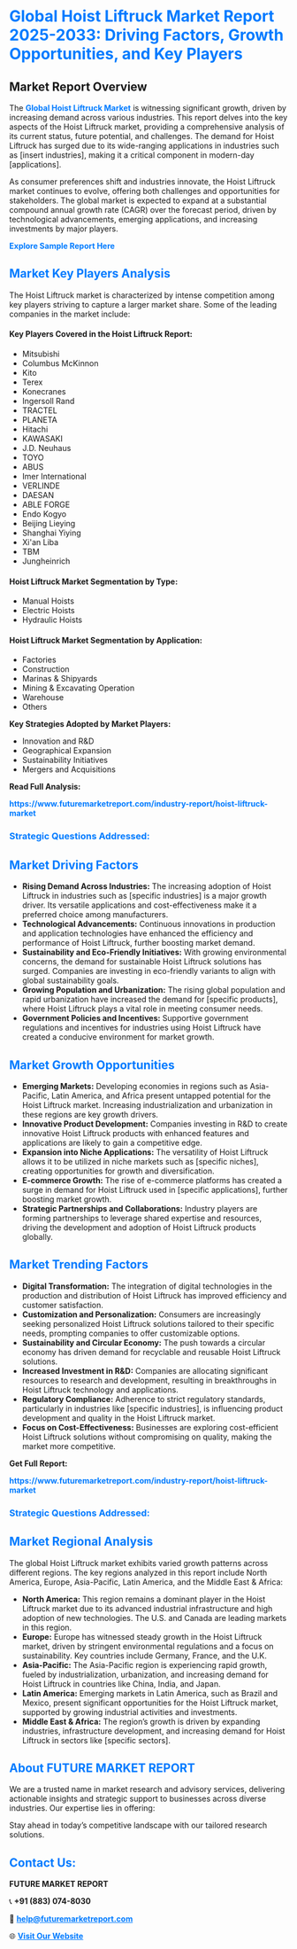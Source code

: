 <h1 style="color: #007BFF;">Global Hoist Liftruck Market Report 2025-2033: Driving Factors, Growth Opportunities, and Key Players</h1>

<section id="overview">
<h2>Market Report Overview</h2>
<p>The <a href="https://www.futuremarketreport.com/industry-report/hoist-liftruck-market" style="color: #007BFF; text-decoration: none;"><strong>Global Hoist Liftruck Market</strong></a> is witnessing significant growth, driven by increasing demand across various industries. This report delves into the key aspects of the Hoist Liftruck market, providing a comprehensive analysis of its current status, future potential, and challenges. The demand for Hoist Liftruck has surged due to its wide-ranging applications in industries such as [insert industries], making it a critical component in modern-day [applications].</p>
<p>As consumer preferences shift and industries innovate, the Hoist Liftruck market continues to evolve, offering both challenges and opportunities for stakeholders. The global market is expected to expand at a substantial compound annual growth rate (CAGR) over the forecast period, driven by technological advancements, emerging applications, and increasing investments by major players.</p>
</section>

<section id="overview">
<p><a href="https://www.futuremarketreport.com/request-sample/reportId=91180" style="color: #007BFF; text-decoration: none;"><strong>Explore Sample Report Here</strong></a></p>
</section>

<section id="key-players">
<h2 style="color: #007BFF;">Market Key Players Analysis</h2>
<p>The Hoist Liftruck market is characterized by intense competition among key players striving to capture a larger market share. Some of the leading companies in the market include:</p>
<h4>Key Players Covered in the Hoist Liftruck Report:</h4>
<ul><li>Mitsubishi</li><li>Columbus McKinnon</li><li>Kito</li><li>Terex</li><li>Konecranes</li><li>Ingersoll Rand</li><li>TRACTEL</li><li>PLANETA</li><li>Hitachi</li><li>KAWASAKI</li><li>J.D. Neuhaus</li><li>TOYO</li><li>ABUS</li><li>Imer International</li><li>VERLINDE</li><li>DAESAN</li><li>ABLE FORGE</li><li>Endo Kogyo</li><li>Beijing Lieying</li><li>Shanghai Yiying</li><li>Xi&#039;an Liba</li><li>TBM</li><li>Jungheinrich</li></ul>
<h4>Hoist Liftruck Market Segmentation by Type:</h4>
<ul><li>Manual Hoists</li><li>Electric Hoists</li><li>Hydraulic Hoists</li></ul>

<h4>Hoist Liftruck Market Segmentation by Application:</h4>
<ul><li>Factories</li><li>Construction</li><li>Marinas &amp; Shipyards</li><li>Mining &amp; Excavating Operation</li><li>Warehouse</li><li>Others</li></ul>
<p><strong>Key Strategies Adopted by Market Players:</strong></p>
<ul>
<li>Innovation and R&D</li>
<li>Geographical Expansion</li>
<li>Sustainability Initiatives</li>
<li>Mergers and Acquisitions</li>
</ul>
</section>

<section>
<p><strong>Read Full Analysis: </strong></p><a href="https://www.futuremarketreport.com/industry-report/hoist-liftruck-market" style="color: #007BFF; text-decoration: none;"><strong>https://www.futuremarketreport.com/industry-report/hoist-liftruck-market</strong></a>
<h3 style="color: #007BFF;">Strategic Questions Addressed:</h3>
</section>

<section id="driving-factors">
<h2 style="color: #007BFF;">Market Driving Factors</h2>
<ul>
<li><strong>Rising Demand Across Industries:</strong> The increasing adoption of Hoist Liftruck in industries such as [specific industries] is a major growth driver. Its versatile applications and cost-effectiveness make it a preferred choice among manufacturers.</li>
<li><strong>Technological Advancements:</strong> Continuous innovations in production and application technologies have enhanced the efficiency and performance of Hoist Liftruck, further boosting market demand.</li>
<li><strong>Sustainability and Eco-Friendly Initiatives:</strong> With growing environmental concerns, the demand for sustainable Hoist Liftruck solutions has surged. Companies are investing in eco-friendly variants to align with global sustainability goals.</li>
<li><strong>Growing Population and Urbanization:</strong> The rising global population and rapid urbanization have increased the demand for [specific products], where Hoist Liftruck plays a vital role in meeting consumer needs.</li>
<li><strong>Government Policies and Incentives:</strong> Supportive government regulations and incentives for industries using Hoist Liftruck have created a conducive environment for market growth.</li>
</ul>
</section>

<section id="growth-opportunities">
<h2 style="color: #007BFF;">Market Growth Opportunities</h2>
<ul>
<li><strong>Emerging Markets:</strong> Developing economies in regions such as Asia-Pacific, Latin America, and Africa present untapped potential for the Hoist Liftruck market. Increasing industrialization and urbanization in these regions are key growth drivers.</li>
<li><strong>Innovative Product Development:</strong> Companies investing in R&D to create innovative Hoist Liftruck products with enhanced features and applications are likely to gain a competitive edge.</li>
<li><strong>Expansion into Niche Applications:</strong> The versatility of Hoist Liftruck allows it to be utilized in niche markets such as [specific niches], creating opportunities for growth and diversification.</li>
<li><strong>E-commerce Growth:</strong> The rise of e-commerce platforms has created a surge in demand for Hoist Liftruck used in [specific applications], further boosting market growth.</li>
<li><strong>Strategic Partnerships and Collaborations:</strong> Industry players are forming partnerships to leverage shared expertise and resources, driving the development and adoption of Hoist Liftruck products globally.</li>
</ul>
</section>

<section id="trending-factors">
<h2 style="color: #007BFF;">Market Trending Factors</h2>
<ul>
<li><strong>Digital Transformation:</strong> The integration of digital technologies in the production and distribution of Hoist Liftruck has improved efficiency and customer satisfaction.</li>
<li><strong>Customization and Personalization:</strong> Consumers are increasingly seeking personalized Hoist Liftruck solutions tailored to their specific needs, prompting companies to offer customizable options.</li>
<li><strong>Sustainability and Circular Economy:</strong> The push towards a circular economy has driven demand for recyclable and reusable Hoist Liftruck solutions.</li>
<li><strong>Increased Investment in R&D:</strong> Companies are allocating significant resources to research and development, resulting in breakthroughs in Hoist Liftruck technology and applications.</li>
<li><strong>Regulatory Compliance:</strong> Adherence to strict regulatory standards, particularly in industries like [specific industries], is influencing product development and quality in the Hoist Liftruck market.</li>
<li><strong>Focus on Cost-Effectiveness:</strong> Businesses are exploring cost-efficient Hoist Liftruck solutions without compromising on quality, making the market more competitive.</li>
</ul>
</section>

<section>
<p><strong>Get Full Report: </strong></p><a href="https://www.futuremarketreport.com/industry-report/hoist-liftruck-market" style="color: #007BFF; text-decoration: none;"><strong>https://www.futuremarketreport.com/industry-report/hoist-liftruck-market</strong></a>
<h3 style="color: #007BFF;">Strategic Questions Addressed:</h3>
</section>


<section id="regional-analysis">
<h2 style="color: #007BFF;">Market Regional Analysis</h2>
<p>The global Hoist Liftruck market exhibits varied growth patterns across different regions. The key regions analyzed in this report include North America, Europe, Asia-Pacific, Latin America, and the Middle East & Africa:</p>
<ul>
<li><strong>North America:</strong> This region remains a dominant player in the Hoist Liftruck market due to its advanced industrial infrastructure and high adoption of new technologies. The U.S. and Canada are leading markets in this region.</li>
<li><strong>Europe:</strong> Europe has witnessed steady growth in the Hoist Liftruck market, driven by stringent environmental regulations and a focus on sustainability. Key countries include Germany, France, and the U.K.</li>
<li><strong>Asia-Pacific:</strong> The Asia-Pacific region is experiencing rapid growth, fueled by industrialization, urbanization, and increasing demand for Hoist Liftruck in countries like China, India, and Japan.</li>
<li><strong>Latin America:</strong> Emerging markets in Latin America, such as Brazil and Mexico, present significant opportunities for the Hoist Liftruck market, supported by growing industrial activities and investments.</li>
<li><strong>Middle East & Africa:</strong> The region’s growth is driven by expanding industries, infrastructure development, and increasing demand for Hoist Liftruck in sectors like [specific sectors].</li>
</ul>
</section>

<footer>
<h2 style="color: #007BFF;">About FUTURE MARKET REPORT</h2>
<p>We are a trusted name in market research and advisory services, delivering actionable insights and strategic support to businesses across diverse industries. Our expertise lies in offering:</p>

<p>Stay ahead in today’s competitive landscape with our tailored research solutions.</p>

<h2 style="color: #007BFF;">Contact Us:</h2>
<p><strong>FUTURE MARKET REPORT</strong></p>
<p>📞 <strong>+91 (883) 074-8030</strong></p>
<p>📧 <strong><a href="mailto:help@futuremarketreport.com" style="color: #007BFF;">help@futuremarketreport.com</a></strong></p>
<p>🌐 <strong><a href="https://www.futuremarketreport.com/" style="color: #007BFF;">Visit Our Website</a></strong></p>
</footer>